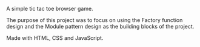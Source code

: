 A simple tic tac toe browser game.

The purpose of this project was to focus on using the Factory function design and the Module pattern design as the building blocks of the project.

Made with HTML, CSS and JavaScript.